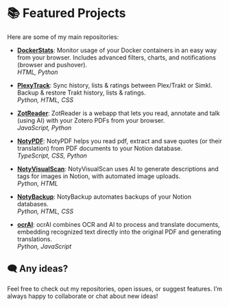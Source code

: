 # 📚 Featured Projects

Here are some of my main repositories:

- [**DockerStats**](https://github.com/Drakonis96/dockerstats): Monitor usage of your Docker containers in an easy way from your browser. Includes advanced filters, charts, and notifications (browser and pushover).  
  _HTML, Python_

- [**PlexyTrack**](https://github.com/Drakonis96/plexytrack): Sync history, lists & ratings between Plex/Trakt or Simkl. Backup & restore Trakt history, lists & ratings.  
  _Python, HTML, CSS_

- [**ZotReader**](https://github.com/Drakonis96/zotreader): ZotReader is a webapp that lets you read, annotate and talk (using AI) with your Zotero PDFs from your browser.  
  _JavaScript, Python_

- [**NotyPDF**](https://github.com/Drakonis96/notypdf): NotyPDF helps you read pdf, extract and save quotes (or their translation) from PDF documents to your Notion database.  
  _TypeScript, CSS, Python_

- [**NotyVisualScan**](https://github.com/Drakonis96/notyvisualscan): NotyVisualScan uses AI to generate descriptions and tags for images in Notion, with automated image uploads.  
  _Python, HTML_

- [**NotyBackup**](https://github.com/Drakonis96/notybackup): NotyBackup automates backups of your Notion databases.  
  _Python, HTML, CSS_

- [**ocrAI**](https://github.com/Drakonis96/ocrai): ocrAI combines OCR and AI to process and translate documents, embedding recognized text directly into the original PDF and generating translations.  
  _Python, JavaScript_

## 🗨️ Any ideas?

Feel free to check out my repositories, open issues, or suggest features. I’m always happy to collaborate or chat about new ideas!

